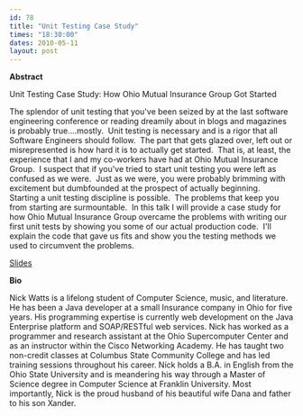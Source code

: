 ```yaml
---
id: 78
title: "Unit Testing Case Study"
times: "18:30:00"
dates: 2010-05-11
layout: post
---
```

 **Abstract**

Unit Testing Case Study: How Ohio Mutual Insurance Group Got Started

The splendor of unit testing that you've been seized by at the last software engineering conference or reading dreamily about in blogs and magazines is probably true....mostly.&nbsp; Unit testing is necessary and is a rigor that all Software Engineers should follow.&nbsp; The part that gets glazed over, left out or misrepresented is how hard it is to actually get started.&nbsp; That is, at least, the experience that I and my co-workers have had at Ohio Mutual Insurance Group.&nbsp; I suspect that if you've tried to start unit testing you were left as confused as we were.&nbsp; Just as we were, you were probably brimming with excitement but dumbfounded at the prospect of actually beginning.&nbsp; Starting a unit testing discipline is possible.&nbsp; The problems that keep you from starting are surmountable.&nbsp; In this talk I will provide a case study for how Ohio Mutual Insurance Group overcame the problems with writing our first unit tests by showing you some of our actual production code.&nbsp; I'll explain the code that gave us fits and show you the testing methods we used to circumvent the problems.&nbsp;

[Slides](http://www.slideshare.net/thewonggei/unit-testing-case-study-cojug05112010)

**Bio**

Nick Watts is a lifelong student of Computer Science, music, and literature. He has been a Java developer at a small Insurance company in Ohio for five years. His programming expertise is currently web development on the Java Enterprise platform and SOAP/RESTful web services. Nick has worked as a programmer and research assistant at the Ohio Supercomputer Center and as an instructor within the Cisco Networking Academy. He has taught two non-credit classes at Columbus State Community College and has led training sessions throughout his career. Nick holds a B.A. in English from the Ohio State University and is meandering his way through a Master of Science degree in Computer Science at Franklin University. Most importantly, Nick is the proud husband of his beautiful wife Dana and father to his son Xander.

